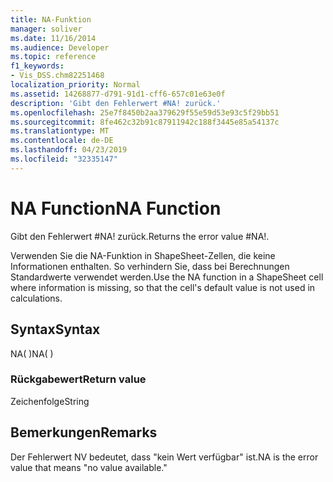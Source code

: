 ```yaml
---
title: NA-Funktion
manager: soliver
ms.date: 11/16/2014
ms.audience: Developer
ms.topic: reference
f1_keywords:
- Vis_DSS.chm82251468
localization_priority: Normal
ms.assetid: 14268877-d791-91d1-cff6-657c01e63e0f
description: 'Gibt den Fehlerwert #NA! zurück.'
ms.openlocfilehash: 25e7f8450b2aa379629f55e59d53e93c5f29bb51
ms.sourcegitcommit: 8fe462c32b91c87911942c188f3445e85a54137c
ms.translationtype: MT
ms.contentlocale: de-DE
ms.lasthandoff: 04/23/2019
ms.locfileid: "32335147"
---
```

# <a name="na-function"></a><span data-ttu-id="998a7-103">NA Function</span><span class="sxs-lookup"><span data-stu-id="998a7-103">NA Function</span></span>

<span data-ttu-id="998a7-104">Gibt den Fehlerwert #NA! zurück.</span><span class="sxs-lookup"><span data-stu-id="998a7-104">Returns the error value #NA!.</span></span> 
  
<span data-ttu-id="998a7-105">Verwenden Sie die NA-Funktion in ShapeSheet-Zellen, die keine Informationen enthalten. So verhindern Sie, dass bei Berechnungen Standardwerte verwendet werden.</span><span class="sxs-lookup"><span data-stu-id="998a7-105">Use the NA function in a ShapeSheet cell where information is missing, so that the cell's default value is not used in calculations.</span></span>
  
## <a name="syntax"></a><span data-ttu-id="998a7-106">Syntax</span><span class="sxs-lookup"><span data-stu-id="998a7-106">Syntax</span></span>

<span data-ttu-id="998a7-107">NA( )</span><span class="sxs-lookup"><span data-stu-id="998a7-107">NA( )</span></span>
  
### <a name="return-value"></a><span data-ttu-id="998a7-108">Rückgabewert</span><span class="sxs-lookup"><span data-stu-id="998a7-108">Return value</span></span>

<span data-ttu-id="998a7-109">Zeichenfolge</span><span class="sxs-lookup"><span data-stu-id="998a7-109">String</span></span>
  
## <a name="remarks"></a><span data-ttu-id="998a7-110">Bemerkungen</span><span class="sxs-lookup"><span data-stu-id="998a7-110">Remarks</span></span>

<span data-ttu-id="998a7-111">Der Fehlerwert NV bedeutet, dass "kein Wert verfügbar" ist.</span><span class="sxs-lookup"><span data-stu-id="998a7-111">NA is the error value that means "no value available."</span></span>
  

